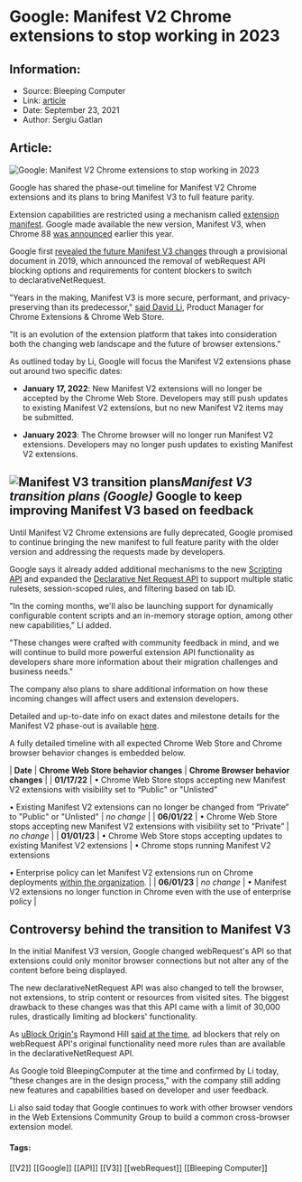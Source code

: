 # Google: Manifest V2 Chrome extensions to stop working in 2023
### 

## Information:
+ Source: Bleeping Computer
+ Link: [article](https://www.bleepingcomputer.com/news/google/google-manifest-v2-chrome-extensions-to-stop-working-in-2023/)
+ Date: September 23, 2021
+ Author: Sergiu Gatlan


## Article:
![Google: Manifest V2 Chrome extensions to stop working in 2023](https://www.bleepstatic.com/content/hl-images/2021/05/26/0_Google-Chrome.jpg)


Google has shared the phase-out timeline for Manifest V2 Chrome extensions and its plans to bring Manifest V3 to full feature parity.


Extension capabilities are restricted using a mechanism called [extension manifest](https://developer.chrome.com/extensions/manifestVersion). Google made available the new version, Manifest V3, when Chrome 88 [was announced](https://blog.chromium.org/2020/12/manifest-v3-now-available-on-m88-beta.html) earlier this year.


Google first [revealed the future Manifest V3 changes](https://www.bleepingcomputer.com/news/security/chrome-extension-manifest-v3-may-break-ublock-origin-content-blocker/) through a provisional document in 2019, which announced the removal of webRequest API blocking options and requirements for content blockers to switch to declarativeNetRequest.


"Years in the making, Manifest V3 is more secure, performant, and privacy-preserving than its predecessor," [said David Li](https://developer.chrome.com/en/blog/mv2-transition/), Product Manager for Chrome Extensions & Chrome Web Store.


"It is an evolution of the extension platform that takes into consideration both the changing web landscape and the future of browser extensions."


As outlined today by Li, Google will focus the Manifest V2 extensions phase out around two specific dates:


* **January 17, 2022**: New Manifest V2 extensions will no longer be accepted by the Chrome Web Store. Developers may still push updates to existing Manifest V2 extensions, but no new Manifest V2 items may be submitted.


* **January 2023**: The Chrome browser will no longer run Manifest V2 extensions. Developers may no longer push updates to existing Manifest V2 extensions.





![Manifest V3 transition plans](https://www.bleepstatic.com/images/news/u/1109292/2021/Manifest%20V3%20transition%20plans.png)*Manifest V3 transition plans (Google)*
Google to keep improving Manifest V3 based on feedback
------------------------------------------------------


Until Manifest V2 Chrome extensions are fully deprecated, Google promised to continue bringing the new manifest to full feature parity with the older version and addressing the requests made by developers.


Google says it already added additional mechanisms to the new [Scripting API](https://developer.chrome.com/docs/extensions/reference/scripting/) and expanded the [Declarative Net Request API](https://developer.chrome.com/docs/extensions/reference/declarativeNetRequest/) to support multiple static rulesets, session-scoped rules, and filtering based on tab ID.


"In the coming months, we'll also be launching support for dynamically configurable content scripts and an in-memory storage option, among other new capabilities," Li added.


"These changes were crafted with community feedback in mind, and we will continue to build more powerful extension API functionality as developers share more information about their migration challenges and business needs."


The company also plans to share additional information on how these incoming changes will affect users and extension developers.


Detailed and up-to-date info on exact dates and milestone details for the Manifest V2 phase-out is available [here](https://developer.chrome.com/docs/extensions/mv3/mv2-sunset/).


A fully detailed timeline with all expected Chrome Web Store and Chrome browser behavior changes is embedded below.





| **Date** | **Chrome Web Store behavior changes** | **Chrome Browser behavior changes** |
| **01/17/22** | • Chrome Web Store stops accepting new Manifest V2 extensions with visibility set to “Public" or "Unlisted”  

• Existing Manifest V2 extensions can no longer be changed from “Private” to "Public" or "Unlisted" | *no change* |
| **06/01/22** | • Chrome Web Store stops accepting new Manifest V2 extensions with visibility set to “Private” | *no change* |
| **01/01/23** | • Chrome Web Store stops accepting updates to existing Manifest V2 extensions | • Chrome stops running Manifest V2 extensions  

• Enterprise policy can let Manifest V2 extensions run on Chrome deployments [within the organization](https://support.google.com/chrome/a/answer/9296680?hl=en). |
| **06/01/23** | *no change* | • Manifest V2 extensions no longer function in Chrome even with the use of enterprise policy |


Controversy behind the transition to Manifest V3
------------------------------------------------


In the initial Manifest V3 version, Google changed webRequest's API so that extensions could only monitor browser connections but not alter any of the content before being displayed.


The new declarativeNetRequest API was also changed to tell the browser, not extensions, to strip content or resources from visited sites. The biggest drawback to these changes was that this API came with a limit of 30,000 rules, drastically limiting ad blockers' functionality.


As [uBlock Origin's](https://chrome.google.com/webstore/detail/ublock-origin/cjpalhdlnbpafiamejdnhcphjbkeiagm) Raymond Hill [said at the time](https://www.bleepingcomputer.com/news/security/chrome-extension-manifest-v3-may-break-ublock-origin-content-blocker/), ad blockers that rely on webRequest API's original functionality need more rules than are available in the declarativeNetRequest API.


As Google told BleepingComputer at the time and confirmed by Li today, "these changes are in the design process," with the company still adding new features and capabilities based on developer and user feedback.


Li also said today that Google continues to work with other browser vendors in the Web Extensions Community Group to build a common cross-browser extension model.




#### Tags:
[[V2]] [[Google]] [[API]] [[V3]] [[webRequest]] [[Bleeping Computer]]
